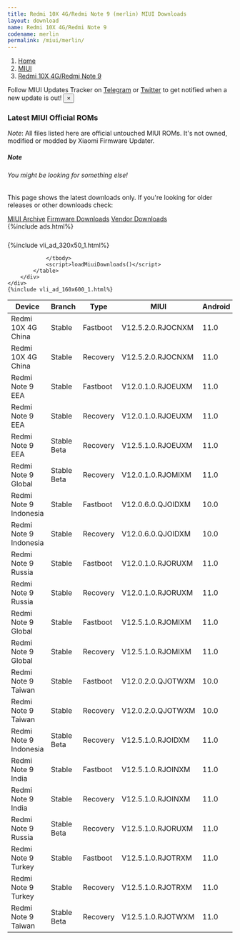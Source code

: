 ```yaml
---
title: Redmi 10X 4G/Redmi Note 9 (merlin) MIUI Downloads
layout: download
name: Redmi 10X 4G/Redmi Note 9
codename: merlin
permalink: /miui/merlin/
---
```

<nav aria-label="breadcrumb">
    <ol class="breadcrumb">
        <li class="breadcrumb-item"><a href="/">Home</a></li>
        <li class="breadcrumb-item"><a href="/miui/">MIUI</a></li>
        <li class="breadcrumb-item active" aria-current="page"><a href="/miui/merlin/">Redmi 10X 4G/Redmi Note 9</a></li>
    </ol>
</nav>
<div class="alert alert-primary alert-dismissible fade show" role="alert">
    Follow MIUI Updates Tracker on <a href="https://t.me/MIUIUpdatesTracker" class="alert-link">Telegram</a>
     or <a href="https://twitter.com/MiFwUpdater" class="alert-link">Twitter</a> to get notified when a new update is out!
    <button type="button" class="close" data-dismiss="alert" aria-label="Close">
        <span aria-hidden="true">&times;</span>
    </button>
</div>

### Latest MIUI Official ROMs
*Note*: All files listed here are official untouched MIUI ROMs. It's not owned, modified or modded by Xiaomi Firmware Updater.
<div class="card">
  <div class="card-body">
    <h5 class="card-title">Note</h5>
    <h6 class="card-subtitle mb-2 text-muted">You might be looking for something else!</h6>
    <p class="card-text">This page shows the latest downloads only.
     If you're looking for older releases or other downloads check:</p>
    <a href="/archive/miui/merlin/" class="card-link">MIUI Archive</a>
    <a href="/firmware/merlin/" class="card-link">Firmware Downloads</a>
    <a href="/vendor/merlin/" class="card-link">Vendor Downloads</a>
  </div>
</div>
{%include ads.html%}
<div class="row justify-content-center">
    <div class="col-10">
        <div class="table-responsive-md" style="margin-top: 25px;">
            {%include vli_ad_320x50_1.html%}
            <table id="miui" class="display dt-responsive nowrap compact table table-striped table-hover table-sm">
                <thead class="thead-dark">
                    <tr>
                        <th data-ref="device">Device</th>
                        <th data-ref="branch">Branch</th>
                        <th data-ref="type">Type</th>
                        <th data-ref="miui">MIUI</th>
                        <th data-ref="android">Android</th>
                        <th data-ref="size">Size</th>
                        <th data-ref="size">Date</th>
                        <th data-ref="link">Link</th>
                    </tr>
                </thead>
                <tbody>
                <tr><td>Redmi 10X 4G China</td><td>Stable</td><td>Fastboot</td><td>V12.5.2.0.RJOCNXM</td><td>11.0</td><td>3.8 GB</td><td>2021-07-05</td><td><a href="/miui/merlin/stable/V12.5.2.0.RJOCNXM/">Download</a></td></tr>
<tr><td>Redmi 10X 4G China</td><td>Stable</td><td>Recovery</td><td>V12.5.2.0.RJOCNXM</td><td>11.0</td><td>2.7 GB</td><td>2021-07-12</td><td><a href="/miui/merlin/stable/V12.5.2.0.RJOCNXM/">Download</a></td></tr>
<tr><td>Redmi Note 9 EEA</td><td>Stable</td><td>Fastboot</td><td>V12.0.1.0.RJOEUXM</td><td>11.0</td><td>4.7 GB</td><td>2021-06-15</td><td><a href="/miui/merlin/stable/V12.0.1.0.RJOEUXM/">Download</a></td></tr>
<tr><td>Redmi Note 9 EEA</td><td>Stable</td><td>Recovery</td><td>V12.0.1.0.RJOEUXM</td><td>11.0</td><td>2.3 GB</td><td>2021-06-21</td><td><a href="/miui/merlin/stable/V12.0.1.0.RJOEUXM/">Download</a></td></tr>
<tr><td>Redmi Note 9 EEA</td><td>Stable Beta</td><td>Recovery</td><td>V12.5.1.0.RJOEUXM</td><td>11.0</td><td>2.4 GB</td><td>2021-08-17</td><td><a href="/miui/merlin/stable beta/V12.5.1.0.RJOEUXM/">Download</a></td></tr>
<tr><td>Redmi Note 9 Global</td><td>Stable Beta</td><td>Recovery</td><td>V12.0.1.0.RJOMIXM</td><td>11.0</td><td>2.1 GB</td><td>2021-05-27</td><td><a href="/miui/merlin/stable beta/V12.0.1.0.RJOMIXM/">Download</a></td></tr>
<tr><td>Redmi Note 9 Indonesia</td><td>Stable</td><td>Fastboot</td><td>V12.0.6.0.QJOIDXM</td><td>10.0</td><td>3.9 GB</td><td>2021-05-14</td><td><a href="/miui/merlin/stable/V12.0.6.0.QJOIDXM/">Download</a></td></tr>
<tr><td>Redmi Note 9 Indonesia</td><td>Stable</td><td>Recovery</td><td>V12.0.6.0.QJOIDXM</td><td>10.0</td><td>2.1 GB</td><td>2021-05-20</td><td><a href="/miui/merlin/stable/V12.0.6.0.QJOIDXM/">Download</a></td></tr>
<tr><td>Redmi Note 9 Russia</td><td>Stable</td><td>Fastboot</td><td>V12.0.1.0.RJORUXM</td><td>11.0</td><td>4.0 GB</td><td>2021-06-09</td><td><a href="/miui/merlin/stable/V12.0.1.0.RJORUXM/">Download</a></td></tr>
<tr><td>Redmi Note 9 Russia</td><td>Stable</td><td>Recovery</td><td>V12.0.1.0.RJORUXM</td><td>11.0</td><td>2.3 GB</td><td>2021-06-14</td><td><a href="/miui/merlin/stable/V12.0.1.0.RJORUXM/">Download</a></td></tr>
<tr><td>Redmi Note 9 Global</td><td>Stable</td><td>Fastboot</td><td>V12.5.1.0.RJOMIXM</td><td>11.0</td><td>4.7 GB</td><td>2021-07-28</td><td><a href="/miui/merlin/stable/V12.5.1.0.RJOMIXM/">Download</a></td></tr>
<tr><td>Redmi Note 9 Global</td><td>Stable</td><td>Recovery</td><td>V12.5.1.0.RJOMIXM</td><td>11.0</td><td>2.3 GB</td><td>2021-08-04</td><td><a href="/miui/merlin/stable/V12.5.1.0.RJOMIXM/">Download</a></td></tr>
<tr><td>Redmi Note 9 Taiwan</td><td>Stable</td><td>Fastboot</td><td>V12.0.2.0.QJOTWXM</td><td>10.0</td><td>3.3 GB</td><td>2020-12-26</td><td><a href="/miui/merlin/stable/V12.0.2.0.QJOTWXM/">Download</a></td></tr>
<tr><td>Redmi Note 9 Taiwan</td><td>Stable</td><td>Recovery</td><td>V12.0.2.0.QJOTWXM</td><td>10.0</td><td>2.0 GB</td><td>2020-12-31</td><td><a href="/miui/merlin/stable/V12.0.2.0.QJOTWXM/">Download</a></td></tr>
<tr><td>Redmi Note 9 Indonesia</td><td>Stable Beta</td><td>Recovery</td><td>V12.5.1.0.RJOIDXM</td><td>11.0</td><td>2.4 GB</td><td>2021-08-10</td><td><a href="/miui/merlin/stable beta/V12.5.1.0.RJOIDXM/">Download</a></td></tr>
<tr><td>Redmi Note 9 India</td><td>Stable</td><td>Fastboot</td><td>V12.5.1.0.RJOINXM</td><td>11.0</td><td>2.9 GB</td><td>2021-07-18</td><td><a href="/miui/merlin/stable/V12.5.1.0.RJOINXM/">Download</a></td></tr>
<tr><td>Redmi Note 9 India</td><td>Stable</td><td>Recovery</td><td>V12.5.1.0.RJOINXM</td><td>11.0</td><td>2.3 GB</td><td>2021-07-28</td><td><a href="/miui/merlin/stable/V12.5.1.0.RJOINXM/">Download</a></td></tr>
<tr><td>Redmi Note 9 Russia</td><td>Stable Beta</td><td>Recovery</td><td>V12.5.1.0.RJORUXM</td><td>11.0</td><td>2.4 GB</td><td>2021-08-12</td><td><a href="/miui/merlin/stable beta/V12.5.1.0.RJORUXM/">Download</a></td></tr>
<tr><td>Redmi Note 9 Turkey</td><td>Stable</td><td>Fastboot</td><td>V12.5.1.0.RJOTRXM</td><td>11.0</td><td>3.8 GB</td><td>2021-08-04</td><td><a href="/miui/merlin/stable/V12.5.1.0.RJOTRXM/">Download</a></td></tr>
<tr><td>Redmi Note 9 Turkey</td><td>Stable</td><td>Recovery</td><td>V12.5.1.0.RJOTRXM</td><td>11.0</td><td>2.4 GB</td><td>2021-08-08</td><td><a href="/miui/merlin/stable/V12.5.1.0.RJOTRXM/">Download</a></td></tr>
<tr><td>Redmi Note 9 Taiwan</td><td>Stable Beta</td><td>Recovery</td><td>V12.5.1.0.RJOTWXM</td><td>11.0</td><td>2.3 GB</td><td>2021-08-19</td><td><a href="/miui/merlin/stable beta/V12.5.1.0.RJOTWXM/">Download</a></td></tr>

                </tbody>
                <script>loadMiuiDownloads()</script>
            </table>
        </div>
    </div>
    {%include vli_ad_160x600_1.html%}
</div>
